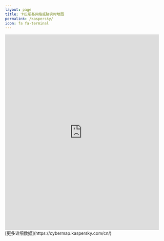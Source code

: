 ```yaml
---
layout: page
title: 卡巴斯基网络威胁实时地图
permalink: /kaspersky/
icon: fa fa-terminal
---
```


<iframe width="100%" height="640" src="https://cybermap.kaspersky.com/cn" frameborder="0"></iframe>
<br/>
[更多详细数据](https://cybermap.kaspersky.com/cn/)
